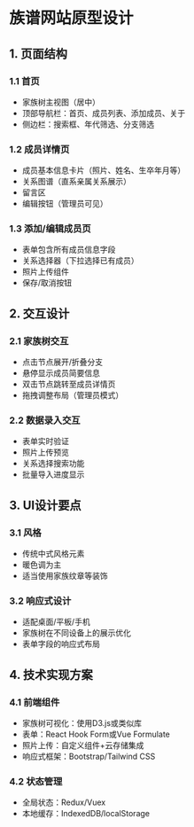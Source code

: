 # 族谱网站原型设计

## 1. 页面结构

### 1.1 首页
- 家族树主视图（居中）
- 顶部导航栏：首页、成员列表、添加成员、关于
- 侧边栏：搜索框、年代筛选、分支筛选

### 1.2 成员详情页
- 成员基本信息卡片（照片、姓名、生卒年月等）
- 关系图谱（直系亲属关系展示）
- 留言区
- 编辑按钮（管理员可见）

### 1.3 添加/编辑成员页
- 表单包含所有成员信息字段
- 关系选择器（下拉选择已有成员）
- 照片上传组件
- 保存/取消按钮

## 2. 交互设计

### 2.1 家族树交互
- 点击节点展开/折叠分支
- 悬停显示成员简要信息
- 双击节点跳转至成员详情页
- 拖拽调整布局（管理员模式）

### 2.2 数据录入交互
- 表单实时验证
- 照片上传预览
- 关系选择搜索功能
- 批量导入进度显示

## 3. UI设计要点

### 3.1 风格
- 传统中式风格元素
- 暖色调为主
- 适当使用家族纹章等装饰

### 3.2 响应式设计
- 适配桌面/平板/手机
- 家族树在不同设备上的展示优化
- 表单字段的响应式布局

## 4. 技术实现方案

### 4.1 前端组件
- 家族树可视化：使用D3.js或类似库
- 表单：React Hook Form或Vue Formulate
- 照片上传：自定义组件+云存储集成
- 响应式框架：Bootstrap/Tailwind CSS

### 4.2 状态管理
- 全局状态：Redux/Vuex
- 本地缓存：IndexedDB/localStorage
